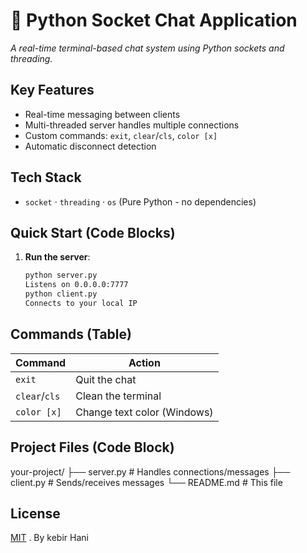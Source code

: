 # 🔌 Python Socket Chat Application  
*A real-time terminal-based chat system using Python sockets and threading.*  

## Key Features
- Real-time messaging between clients  
- Multi-threaded server handles multiple connections  
- Custom commands: `exit`, `clear`/`cls`, `color [x]`  
- Automatic disconnect detection  
## Tech Stack
- `socket` · `threading` · `os` (Pure Python - no dependencies)  
## Quick Start (Code Blocks)
1. **Run the server**:  
   ```bash 
   python server.py
   Listens on 0.0.0.0:7777
   python client.py
   Connects to your local IP
## Commands (Table)
| Command       | Action                  |
|---------------|-------------------------|
| `exit`        | Quit the chat           |
| `clear`/`cls` | Clean the terminal      |
| `color [x]`   | Change text color (Windows) |
## Project Files (Code Block)
your-project/
├── server.py    # Handles connections/messages
├── client.py    # Sends/receives messages
└── README.md    # This file
## License

[MIT](https://choosealicense.com/licenses/mit/) . By kebir Hani